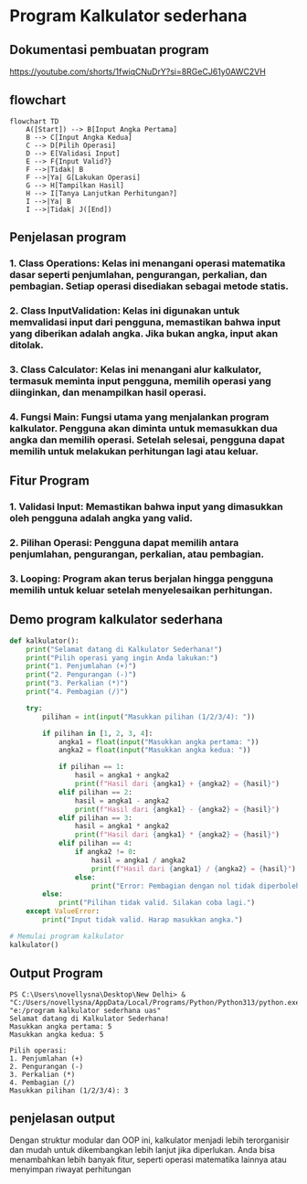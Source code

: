 # Program Kalkulator sederhana
## Dokumentasi pembuatan program
https://youtube.com/shorts/1fwiqCNuDrY?si=8RGeCJ61y0AWC2VH

## flowchart 

```mermaid
flowchart TD
    A([Start]) --> B[Input Angka Pertama]
    B --> C[Input Angka Kedua]
    C --> D[Pilih Operasi]
    D --> E[Validasi Input]
    E --> F{Input Valid?}
    F -->|Tidak| B
    F -->|Ya| G[Lakukan Operasi]
    G --> H[Tampilkan Hasil]
    H --> I[Tanya Lanjutkan Perhitungan?]
    I -->|Ya| B
    I -->|Tidak| J([End])
```

## Penjelasan program
### 1. Class Operations: Kelas ini menangani operasi matematika dasar seperti penjumlahan, pengurangan, perkalian, dan pembagian. Setiap operasi disediakan sebagai metode statis.
### 2. Class InputValidation: Kelas ini digunakan untuk memvalidasi input dari pengguna, memastikan bahwa input yang diberikan adalah angka. Jika bukan angka, input akan ditolak.
### 3. Class Calculator: Kelas ini menangani alur kalkulator, termasuk meminta input pengguna, memilih operasi yang diinginkan, dan menampilkan hasil operasi.
### 4. Fungsi Main: Fungsi utama yang menjalankan program kalkulator. Pengguna akan diminta untuk memasukkan dua angka dan memilih operasi. Setelah selesai, pengguna dapat memilih untuk melakukan perhitungan lagi atau keluar.

## Fitur Program 
### 1. Validasi Input: Memastikan bahwa input yang dimasukkan oleh pengguna adalah angka yang valid.
### 2. Pilihan Operasi: Pengguna dapat memilih antara penjumlahan, pengurangan, perkalian, atau pembagian.
### 3. Looping: Program akan terus berjalan hingga pengguna memilih untuk keluar setelah menyelesaikan perhitungan.

## Demo program kalkulator sederhana

```python
def kalkulator():
    print("Selamat datang di Kalkulator Sederhana!")
    print("Pilih operasi yang ingin Anda lakukan:")
    print("1. Penjumlahan (+)")
    print("2. Pengurangan (-)")
    print("3. Perkalian (*)")
    print("4. Pembagian (/)")

    try:
        pilihan = int(input("Masukkan pilihan (1/2/3/4): "))

        if pilihan in [1, 2, 3, 4]:
            angka1 = float(input("Masukkan angka pertama: "))
            angka2 = float(input("Masukkan angka kedua: "))

            if pilihan == 1:
                hasil = angka1 + angka2
                print(f"Hasil dari {angka1} + {angka2} = {hasil}")
            elif pilihan == 2:
                hasil = angka1 - angka2
                print(f"Hasil dari {angka1} - {angka2} = {hasil}")
            elif pilihan == 3:
                hasil = angka1 * angka2
                print(f"Hasil dari {angka1} * {angka2} = {hasil}")
            elif pilihan == 4:
                if angka2 != 0:
                    hasil = angka1 / angka2
                    print(f"Hasil dari {angka1} / {angka2} = {hasil}")
                else:
                    print("Error: Pembagian dengan nol tidak diperbolehkan!")
        else:
            print("Pilihan tidak valid. Silakan coba lagi.")
    except ValueError:
        print("Input tidak valid. Harap masukkan angka.")

# Memulai program kalkulator
kalkulator()

```
## Output Program
```
PS C:\Users\novellysna\Desktop\New Delhi> & "C:/Users/novellysna/AppData/Local/Programs/Python/Python313/python.exe" "e:/program kalkulator sederhana uas"
Selamat datang di Kalkulator Sederhana!
Masukkan angka pertama: 5 
Masukkan angka kedua: 5

Pilih operasi:
1. Penjumlahan (+)
2. Pengurangan (-)
3. Perkalian (*)
4. Pembagian (/)
Masukkan pilihan (1/2/3/4): 3
```

## penjelasan output
Dengan struktur modular dan OOP ini, kalkulator menjadi lebih terorganisir dan mudah untuk dikembangkan lebih lanjut jika diperlukan. Anda bisa menambahkan lebih banyak fitur, seperti operasi matematika lainnya atau menyimpan riwayat perhitungan
